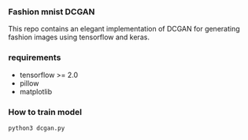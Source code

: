 ### Fashion mnist DCGAN
This repo contains an elegant implementation of DCGAN for generating fashion images using tensorflow and keras.

### requirements
- tensorflow >= 2.0
- pillow
- matplotlib

### How to train model
```
python3 dcgan.py
```